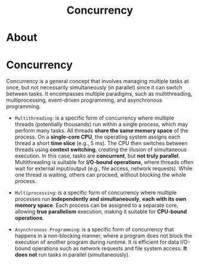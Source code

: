 <div align='center'>
  <h1>Concurrency</h1>
</div>

# About

# Concurrency

Concurrency is a general concept that involves managing multiple tasks at once, but not necessarily simultaneously (in parallel) since it can switch between tasks. It encompasses multiple paradigms, such as multithreading, multiprocessing, event-driven programming, and asynchronous programming.

- `Multithreading`: is a specific form of concurrency where multiple threads (potentially thousands) run within a single process, which may perform many tasks. All threads **share the same memory space** of the process. On a **single-core CPU**, the operating system assigns each thread a short **time slice** (e.g., 5 ms). The CPU then switches between threads using **context switching**, creating the illusion of simultaneous execution. In this case, tasks are **concurrent**, but **not truly parallel**. Multithreading is suitable for **I/O-bound operations**, where threads often wait for external input/output (e.g., file access, network requests). While one thread is waiting, others can proceed, without blocking the whole process.

- `Multiprocessing`: is a specific form of concurrency where multiple processes run **independently and simultaneously**, **each with its own memory space**. Each process can be assigned to a separate core, allowing **true parallelism** execution, making it suitable for **CPU-bound operations**.

- `Asynchronous Programming`: is a specific form of concurrency that happens in a non-blocking manner, where a program does not block the execution of another program during runtime. It is efficient for data I/O-bound operations such as network requests and file system access. **It does not** run tasks in parallel (simultaneously).
